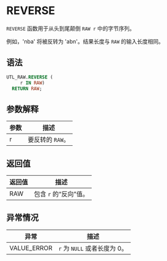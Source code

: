 # REVERSE 

`REVERSE` 函数用于从头到尾颠倒 `RAW r` 中的字节序列。

例如，'nba' 将被反转为 'abn'。结果长度与 `RAW` 的输入长度相同。

## 语法 

```sql
UTL_RAW.REVERSE (
     r IN RAW) 
  RETURN RAW;
```



## 参数解释 

| **参数** |  **描述**   |
|--------|-----------|
| r      | 要反转的 `RAW`。 |



## 返回值 

| **返回值** |     **描述**     |
|---------|----------------|
| RAW     | 包含 `r` 的“反向”值。 |



## 异常情况 

|   **异常**    |       **描述**        |
|-------------|---------------------|
| VALUE_ERROR | `r` 为 `NULL` 或者长度为 0。 |



